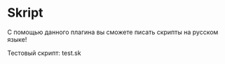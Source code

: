# Skript

С помощью данного плагина вы сможете писать скрипты на русском языке!

Тестовый скрипт: test.sk
